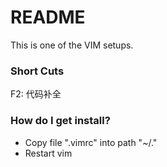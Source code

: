 # README #

This is one of the VIM setups.
### Short Cuts ###
F2: 代码补全

### How do I get install? ###

* Copy file ".vimrc" into path "~/."
* Restart vim